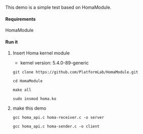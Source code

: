 This demo is a simple test based on HomaModule.

#### Requirements

HomaModule

#### Run it

1. Insert Homa kernel module

   * kernel version: 5.4.0-89-generic

   `git clone https://github.com/PlatformLab/HomaModule.git`

   `cd HomaModule`

   `make all`

   `sudo insmod homa.ko`

2. make this demo

   `gcc homa_api.c homa-receiver.c -o server`

   `gcc homa_api.c homa-sender.c -o client`



